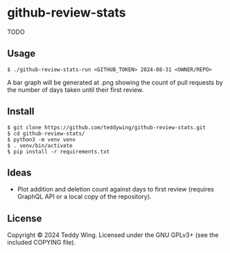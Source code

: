 github-review-stats
===================

TODO


## Usage

    $ ./github-review-stats-run <GITHUB_TOKEN> 2024-08-31 <OWNER/REPO>

A bar graph will be generated at <REPO>.png showing the count of pull requests
by the number of days taken until their first review.


## Install

    $ git clone https://github.com/teddywing/github-review-stats.git
    $ cd github-review-stats/
    $ python3 -m venv venv
    $ . venv/bin/activate
    $ pip install -r requirements.txt


## Ideas
* Plot addition and deletion count against days to first review (requires
  GraphQL API or a local copy of the repository).


## License
Copyright © 2024 Teddy Wing. Licensed under the GNU GPLv3+ (see the included
COPYING file).
